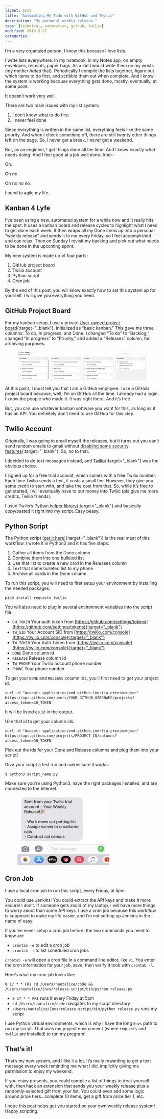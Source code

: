 ```yaml
---
layout: post
title: "Automating My Todo with GitHub and Twilio"
description: "My personal weekly release."
tags: [technical, automation, github, twilio]
modified: 2019-5-27
categories: 
---
```


I’m a very organized person. I know this because I love lists.

I write lists everywhere. In my notebook, in my Notes app, on empty envelopes, receipts, paper bags. As a kid I would write them on my wrists (my mother *hated* that). Periodically I compile the lists together, figure out which items to do first, and scribble them out when complete. And I know the system is working because everything gets done, mostly, eventually, at some point.

It doesn’t work very well.

<!-- more -->

There are two main issues with my list system:

1. I don’t know what to do first
2. I never feel done

Since everything is written in the same list, everything feels like the same priority. And when I check something off, there are still twenty other things left on the page. So, I never get a break. I never get a weekend.

But, as an engineer, I get things done all the time! And I know exactly what needs doing. And I feel good at a job well done. And--

Oh.

Oh *no*.

Oh no no no.

I need to agile my life.

## Kanban 4 Lyfe

I’ve been using a new, automated system for a while now and it really hits the spot. It uses a kanban board and release cycles to highlight what I need to get done each week. It then wraps all my Done items up into a personal “weekly release” and sends it to me every Friday, so I feel accomplished and can relax. Then on Sunday I revisit my backlog and pick out what needs to be done in the upcoming sprint.

My new system is made up of four parts:

1. GitHub project board
2. Twilio account
3. Python script
4. Cron job 

By the end of this post, you will know exactly how to set this system up for yourself. I will give you everything you need.

## GitHub Project Board

For my kanban setup, I use a private [User-owned project board](https://help.github.com/en/articles/about-project-boards){:target="_blank"}, initialized as “basic kanban.” This gave me three columns: To do, In progress, and Done. I changed “To do” to “Backlog,” changed “In progress” to “Priority,” and added a “Releases” column, for archiving purposes.

<figure class="center">
<img src="/images/kanban.png" style="text-align: center;" alt="A personal project board with items relating to killing all humans and petting every cat in the world.">
<figcaption></figcaption>
</figure>

At this point, I must tell you that I am a GitHub employee. I use a GitHub project board because, well, I’m on GitHub all the time. I already had a login. I know the people who made it. It was right there. And it’s free.

But, you can use whatever kanban software you want for this, as long as it has an API. You definitely don’t need to use GitHub for this step.

## Twilio Account

Originally, I was going to email myself the releases, but it turns out you can’t send random emails to gmail without [disabling some security features](https://support.google.com/accounts/answer/6010255){:target="_blank"}. So, no to that.

I decided to do text messages instead, and [Twilio](https://www.twilio.com/){:target="_blank"} was the obvious choice.

I signed up for a free trial account, which comes with a free Twilio number. Each time Twilio sends a text, it costs a small fee. However, they give you some credit to start with, and take the cost from that. So, while it’s free to get started, I will eventually have to put money into Twilio (pls give me more credits, Twilio friends).

I used Twilio’s [Python helper library](https://www.twilio.com/docs/libraries/python){:target="_blank"} and basically copy/pasted it right into my script. Easy peasy.

## Python Script

The Python script ([get it here!](https://gist.github.com/alicegoldfuss/d9a4a8cce0b45e3d37060a07aec616dc){:target="_blank"}) is the real meat of this workflow. I wrote it in Python3 and it has five steps:

1. Gather all items from the Done column
2. Combine them into one bulleted list
3. Use that list to create a new card in the Releases column
4. Text that same bulleted list to my phone
5. Archive all cards in the Done column

To run this script, you will need to first setup your environment by installing the needed packages:

```
pip3 install requests twilio
```

You will also need to plug in several environment variables into the script file:

* `GH_TOKEN` Your auth token from [https://github.com/settings/tokens](https://github.com/settings/tokens){:target="_blank"}
* `TW_SID` Your Account SID from [https://twilio.com/console](https://twilio.com/console){:target="_blank"}
* `TW_TOKEN` Your Auth Token from [https://twilio.com/console](https://twilio.com/console){:target="_blank"}
* `DONE` Done column id
* `RELEASE` Release column id
* `TW_PHONE` Your Twilio account phone number
* `PHONE` Your phone number

To get your `DONE` and `RELEASE` column ids, you’ll first need to get your project id.

```
curl -H "Accept: application/vnd.github.inertia-preview+json" https://api.github.com/users/YOUR_GITHUB_USERNAME/projects?access_token=GH_TOKEN
```

It will be listed as `id` in the output.

Use that id to get your column ids:

```
curl -H "Accept: application/vnd.github.inertia-preview+json" https://api.github.com/projects/PROJECT_ID/columns?access_token=GH_TOKEN
```

Pick out the ids for your Done and Release columns and plug them into your script!

Give your script a test run and makes sure it works:

```
$ python3 script_name.py
```

Make sure you’re using Python3, have the right packages installed, and are connected to the Internet.

<figure class="center">
<img src="/images/twilio_text.jpg" style="text-align: center;width:300px" alt="A text message listing this week's Done tasks.">
<figcaption></figcaption>
</figure>

## Cron Job

I use a local cron job to run this script, every Friday, at 5pm.

You could use Jenkins! You could extract the API keys and make it more secure! I don’t. If someone gets ahold of my laptop, I will have more things to worry about than some API keys. I use a cron job because this workflow is supposed to make my life easier, and I’m not setting up Jenkins in the name of easy.

If you’ve never setup a cron job before, the two commands you need to know are

* `crontab -e` to edit a cron job
* `crontab -l` to list scheduled cron jobs

`crontab -e` will open a cron file in a command line editor, like `vi`. You enter the cron information for your job, save, then verify it took with `crontab -l`.

Here’s what my cron job looks like:

```
0 17 * * FRI cd /Users/nautalice/code && /Users/nautalice/Envs/release-script/bin/python release.py
```

* `0 17 * * FRI` runs it every Friday at 5pm
* `cd /Users/nautalice/code` navigates to my script directory
* `/Users/nautalice/Envs/release-script/bin/python release.py` runs my script

I use Python virtual environments, which is why I have the long `Envs` path to run my script. That uses my project environment (where `requests` and `twilio` are installed) to run my program!

## That’s it!

That’s my new system, and I like it a lot. It’s really rewarding to get a text message every week reminding me what I did, implicitly giving me permission to enjoy my weekend. 

If you enjoy presents, you could compile a list of things to treat yourself with, then hack an extension that sends you your weekly release plus a randomly-selected gift from your list. You could even add some logic around price tiers...complete 10 items, get a gift from price tier 1, etc.

I hope this post helps get you started on your own weekly release system! Happy scripting.
